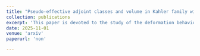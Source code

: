 ```yaml
---
title: "Pseudo-effective adjoint classes and volume in Kahler family with Projective central fiber"
collection: publications
excerpt: 'This paper is devoted to the study of the deformation behavior of positivity properties and the volume of adjoint classes in K\"ahler families. Building on recent developments in the K\"ahler minimal model program, we establish both the deformation openness and closedness of pseudo-effective adjoint classes, assuming that the central fiber is projective with canonical singularities. Furthermore, for a smooth K\"ahler family whose central fiber is projective with a big adjoint class, we prove that the volume is constant in family. Finally, using the minimal model theory for K\"ahler threefolds, we also demonstrate the deformation invariance of volume and plurigenera for smooth families of K\"ahler threefolds, which verifies Siu invariance of plurigenera conjecture in threefold cases.'
date: 2025-11-01
venue: 'arxiv'
paperurl: 'non'

---
```


